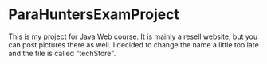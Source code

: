 # ParaHuntersExamProject
This is my project for Java Web course. It is mainly a resell website, but you can post pictures there as well. I decided to change the name a little too late and the file is called "techStore".
